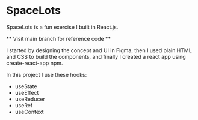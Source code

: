 # SpaceLots

SpaceLots is a fun exercise I built in React.js.

** Visit main branch for reference code **

I started by designing the concept and UI in Figma,
then I used plain HTML and CSS to build the components,
and finally I created a react app using create-react-app npm.

In this project I use these hooks:
- useState
- useEffect
- useReducer
- useRef
- useContext

